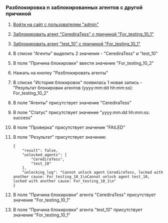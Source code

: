 ### Разблокировка n заблокированных агентов с другой причиной

1. [Войти на сайт с пользователем "admin"](../../../0.%20Шаги/1.%20Войти%20на%20сайт%20с%20пользователем%20username.md)
1. [Заблокировать агент "CerediraTess" с причиной "For_testing_10_1"](../../../0.%20Шаги/8.%20Заблокировать%20агент%20agent%20с%20причиной%20lock_cause.md)
1. [Заблокировать агент "test_10" с причиной "For_testing_10_1"](../../../0.%20Шаги/8.%20Заблокировать%20агент%20agent%20с%20причиной%20lock_cause.md)
1. В списке "Агенты" выделить 2 значения - "CerediraTess" и "test_10"
1. В поле "Причина блокировки" ввести значение "For_testing_10_2"
1. Нажать на кнопку "Разблокировать агенты"

1. В списке "История блокировок" появилась 1 новая запись - "Результат блокировки агентов (yyyy:mm:dd hh:mm:ss): For_testing_10_2"
1. В поле "Агенты" присутствует значение "CerediraTess"
1. В поле "Статус" присутствует значение "yyyy:mm:dd hh:mm:ss: success"
1. В поле "Проверка" присутствует значение "FAILED"
1. В поле "Результат" присутствует значение:
   ```
   {
       "result": false,
       "unlocked_agents": [
           "CerediraTess",
           "test_10"
       ],
       "unlocking_log": "Cannot unlock agent CerediraTess, locked with another cause: For_testing_10_1\nCannot unlock agent test_10, locked with another cause: For_testing_10_1\n"
   }
   ```
1. В поле "Причина блокировки" агента "CerediraTess" присутствует значение "For_testing_10_1"
1. В поле "Причина блокировки" агента "test_10" присутствует значение "For_testing_10_1"
